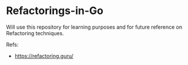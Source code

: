 # Refactorings-in-Go
Will use this repository for learning purposes and for future reference on Refactoring techniques. 

Refs:
- https://refactoring.guru/